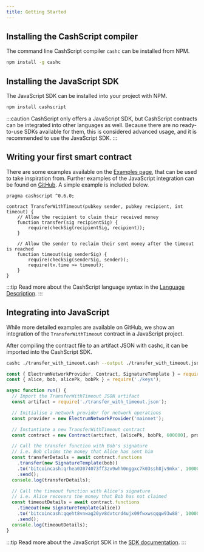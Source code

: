 ```yaml
---
title: Getting Started
---
```


## Installing the CashScript compiler
The command line CashScript compiler `cashc` can be installed from NPM.

```bash
npm install -g cashc
```

## Installing the JavaScript SDK
The JavaScript SDK can be installed into your project with NPM.

```bash
npm install cashscript
```

:::caution
CashScript only offers a JavaScript SDK, but CashScript contracts can be integrated into other languages as well. Because there are no ready-to-use SDKs available for them, this is considered advanced usage, and it is recommended to use the JavaScript SDK.
:::

## Writing your first smart contract
There are some examples available on the [Examples page](/docs/language/examples), that can be used to take inspiration from. Further examples of the JavaScript integration can be found on [GitHub](https://github.com/Bitcoin-com/cashscript/tree/master/examples). A simple example is included below.

```solidity
pragma cashscript ^0.6.0;

contract TransferWithTimeout(pubkey sender, pubkey recipient, int timeout) {
    // Allow the recipient to claim their received money
    function transfer(sig recipientSig) {
        require(checkSig(recipientSig, recipient));
    }

    // Allow the sender to reclaim their sent money after the timeout is reached
    function timeout(sig senderSig) {
        require(checkSig(senderSig, sender));
        require(tx.time >= timeout);
    }
}
```

:::tip
Read more about the CashScript language syntax in the [Language Description](/docs/language/contracts).
:::

## Integrating into JavaScript
While more detailed examples are available on GitHub, we show an integration of the `TransferWithTimeout` contract in a JavaScript project.

After compiling the contract file to an artifact JSON with cashc, it can be imported into the CashScript SDK.

```bash
cashc ./transfer_with_timeout.cash --output ./transfer_with_timeout.json
```

```javascript
const { ElectrumNetworkProvider, Contract, SignatureTemplate } = require('cashscript');
const { alice, bob, alicePk, bobPk } = require('./keys');

async function run() {
  // Import the TransferWithTimeout JSON artifact
  const artifact = require('./transfer_with_timeout.json');

  // Initialise a network provider for network operations
  const provider = new ElectrumNetworkProvider('mainnet');

  // Instantiate a new TransferWithTimeout contract
  const contract = new Contract(artifact, [alicePk, bobPk, 600000], provider);

  // Call the transfer function with Bob's signature
  // i.e. Bob claims the money that Alice has sent him
  const transferDetails = await contract.functions
    .transfer(new SignatureTemplate(bob))
    .to('bitcoincash:qrhea03074073ff3zv9whh0nggxc7k03ssh8jv9mkx', 10000)
    .send();
  console.log(transferDetails);

  // Call the timeout function with Alice's signature
  // i.e. Alice recovers the money that Bob has not claimed
  const timeoutDetails = await contract.functions
    .timeout(new SignatureTemplate(alice))
    .to('bitcoincash:qqeht8vnwag20yv8dvtcrd4ujx09fwxwsqqqw93w88', 10000)
    .send();
  console.log(timeoutDetails);
}
```

:::tip
Read more about the JavaScript SDK in the [SDK documentation](/docs/sdk/instantiation).
:::
